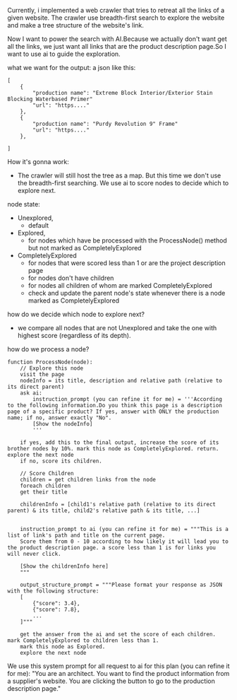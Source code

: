 Currently, i implemented a web crawler that tries to retreat all the links of a given website. The crawler use breadth-first search to explore the website and make a tree structure of the website's link.

Now I want to power the search with AI.Because we actually don't want get all the links, we just want all links that are the product description page.So I want to use ai to guide the exploration.

what we want for the output:
a json like this:

```
[
    {
        "production name": "Extreme Block Interior/Exterior Stain Blocking Waterbased Primer"
        "url": "https...."
    },
    {
        "production name": "Purdy Revolution 9" Frame"
        "url": "https...."
    },

]
```

How it's gonna work:

- The crawler will still host the tree as a map. But this time we don't use the breadth-first searching. We use ai to score nodes to decide which to explore next.

node state:

- Unexplored,
  - default
- Explored,
  - for nodes which have be processed with the ProcessNode() method but not marked as CompletelyExplored
- CompletelyExplored
  - for nodes that were scored less than 1 or are the project description page
  - for nodes don't have children
  - for nodes all children of whom are marked CompletelyExplored
  - check and update the parent node's state whenever there is a node marked as CompletelyExplored

how do we decide which node to explore next?

- we compare all nodes that are not Unexplored and take the one with highest score (regardless of its depth).

how do we process a node?

```pseudo
function ProcessNode(node):
    // Explore this node
    visit the page
    nodeInfo = its title, description and relative path (relative to its direct parent)
    ask ai:
        instruction_prompt (you can refine it for me) = '''According to the following information.Do you think this page is a description page of a specific product? If yes, answer with ONLY the production name; if no, answer exactly "No".
        [Show the nodeInfo]
        '''

    if yes, add this to the final output, increase the score of its brother nodes by 10%. mark this node as CompletelyExplored. return. explore the next node
    if no, score its children.

    // Score Children
    children = get children links from the node
    foreach children
    get their title

    childrenInfo = [child1's relative path (relative to its direct parent) & its title, child2's relative path & its title, ...]


    instruction_prompt to ai (you can refine it for me) = """This is a list of link's path and title on the current page.
    Score them from 0 - 10 according to how likely it will lead you to the product description page. a score less than 1 is for links you will never click.

    [Show the childrenInfo here]
    """

    output_structure_prompt = """Please format your response as JSON with the following structure:
    [
        {"score": 3.4},
        {"score": 7.8},
        ...
    ]"""

    get the answer from the ai and set the score of each children. mark CompletelyExplored to children less than 1.
    mark this node as Explored.
    explore the next node

```

We use this system prompt for all request to ai for this plan (you can refine it for me):
"You are an architect. You want to find the product information from a supplier's website. You are clicking the button to go to the production description page."
